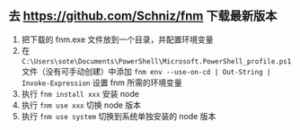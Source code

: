 ## 去 https://github.com/Schniz/fnm 下载最新版本
1. 把下载的 fnm.exe 文件放到一个目录，并配置环境变量
2. 在 `C:\Users\sote\Documents\PowerShell\Microsoft.PowerShell_profile.ps1` 文件（没有可手动创建）中添加 `fnm env --use-on-cd | Out-String | Invoke-Expression` 设置 fnm 所需的环境变量
3. 执行 `fnm install xxx` 安装 node
4. 执行 `fnm use xxx` 切换 node 版本
5. 执行 `fnm use system` 切换到系统单独安装的 node 版本
